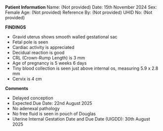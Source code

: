 **Patient Information**
Name: (Not provided)
Date: 15th November 2024
Sex: Female
Age: (Not provided)
Reference By: (Not provided)
UHID No: (Not provided)

**FINDINGS**

* Gravid uterus shows smooth walled gestational sac
* Fetal pole is seen
* Cardiac activity is appreciated
* Decidual reaction is good
* CRL (Crown-Rump Length) is 3 mm
* Age of pregnancy is 5 weeks 6 days
* Tiny blood collection is seen just above internal os, measuring 5.9 x 2.8 mm
* Cervix is 4 cm

**Comments**

* Delayed conception
* Expected Due Date: 22nd August 2025
* No adenexal pathology
* No free fluid is seen in pouch of Douglas
* Uterine Internal Gestation Date and Due Date (UIGDD): 30th August 2025